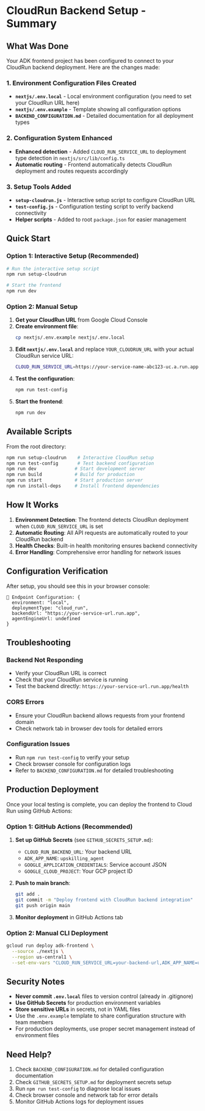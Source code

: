 # CloudRun Backend Setup - Summary

## What Was Done

Your ADK frontend project has been configured to connect to your CloudRun backend deployment. Here are the changes made:

### 1. Environment Configuration Files Created

- **`nextjs/.env.local`** - Local environment configuration (you need to set your CloudRun URL here)
- **`nextjs/.env.example`** - Template showing all configuration options
- **`BACKEND_CONFIGURATION.md`** - Detailed documentation for all deployment types

### 2. Configuration System Enhanced

- **Enhanced detection** - Added `CLOUD_RUN_SERVICE_URL` to deployment type detection in `nextjs/src/lib/config.ts`
- **Automatic routing** - Frontend automatically detects CloudRun deployment and routes requests accordingly

### 3. Setup Tools Added

- **`setup-cloudrun.js`** - Interactive setup script to configure CloudRun URL
- **`test-config.js`** - Configuration testing script to verify backend connectivity
- **Helper scripts** - Added to root `package.json` for easier management

## Quick Start

### Option 1: Interactive Setup (Recommended)

```bash
# Run the interactive setup script
npm run setup-cloudrun

# Start the frontend
npm run dev
```

### Option 2: Manual Setup

1. **Get your CloudRun URL** from Google Cloud Console
2. **Create environment file**:
   ```bash
   cp nextjs/.env.example nextjs/.env.local
   ```
3. **Edit `nextjs/.env.local`** and replace `YOUR_CLOUDRUN_URL` with your actual CloudRun service URL:
   ```bash
   CLOUD_RUN_SERVICE_URL=https://your-service-name-abc123-uc.a.run.app
   ```
4. **Test the configuration**:
   ```bash
   npm run test-config
   ```
5. **Start the frontend**:
   ```bash
   npm run dev
   ```

## Available Scripts

From the root directory:

```bash
npm run setup-cloudrun    # Interactive CloudRun setup
npm run test-config       # Test backend configuration
npm run dev              # Start development server
npm run build            # Build for production
npm run start            # Start production server
npm run install-deps     # Install frontend dependencies
```

## How It Works

1. **Environment Detection**: The frontend detects CloudRun deployment when `CLOUD_RUN_SERVICE_URL` is set
2. **Automatic Routing**: All API requests are automatically routed to your CloudRun backend
3. **Health Checks**: Built-in health monitoring ensures backend connectivity
4. **Error Handling**: Comprehensive error handling for network issues

## Configuration Verification

After setup, you should see this in your browser console:

```
🔧 Endpoint Configuration: {
  environment: "local",
  deploymentType: "cloud_run", 
  backendUrl: "https://your-service-url.run.app",
  agentEngineUrl: undefined
}
```

## Troubleshooting

### Backend Not Responding
- Verify your CloudRun URL is correct
- Check that your CloudRun service is running
- Test the backend directly: `https://your-service-url.run.app/health`

### CORS Errors
- Ensure your CloudRun backend allows requests from your frontend domain
- Check network tab in browser dev tools for detailed errors

### Configuration Issues
- Run `npm run test-config` to verify your setup
- Check browser console for configuration logs
- Refer to `BACKEND_CONFIGURATION.md` for detailed troubleshooting

## Production Deployment

Once your local testing is complete, you can deploy the frontend to Cloud Run using GitHub Actions:

### Option 1: GitHub Actions (Recommended)

1. **Set up GitHub Secrets** (see `GITHUB_SECRETS_SETUP.md`):
   - `CLOUD_RUN_BACKEND_URL`: Your backend URL
   - `ADK_APP_NAME`: `upskilling_agent`
   - `GOOGLE_APPLICATION_CREDENTIALS`: Service account JSON
   - `GOOGLE_CLOUD_PROJECT`: Your GCP project ID

2. **Push to main branch**:
   ```bash
   git add .
   git commit -m "Deploy frontend with CloudRun backend integration"
   git push origin main
   ```

3. **Monitor deployment** in GitHub Actions tab

### Option 2: Manual CLI Deployment

```bash
gcloud run deploy adk-frontend \
  --source ./nextjs \
  --region us-central1 \
  --set-env-vars "CLOUD_RUN_SERVICE_URL=your-backend-url,ADK_APP_NAME=upskilling_agent"
```

## Security Notes

- **Never commit `.env.local`** files to version control (already in .gitignore)
- **Use GitHub Secrets** for production environment variables
- **Store sensitive URLs** in secrets, not in YAML files
- Use the `.env.example` template to share configuration structure with team members
- For production deployments, use proper secret management instead of environment files

## Need Help?

1. Check `BACKEND_CONFIGURATION.md` for detailed configuration documentation
2. Check `GITHUB_SECRETS_SETUP.md` for deployment secrets setup
3. Run `npm run test-config` to diagnose local issues
4. Check browser console and network tab for error details
5. Monitor GitHub Actions logs for deployment issues
